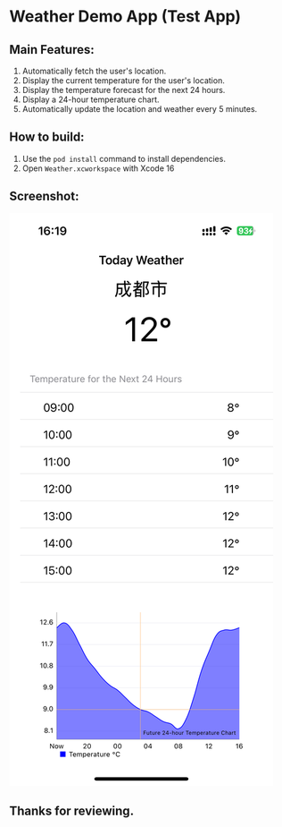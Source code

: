 # Weather Demo App (Test App)

## Main Features:
1. Automatically fetch the user's location.
2. Display the current temperature for the user's location.
3. Display the temperature forecast for the next 24 hours.
4. Display a 24-hour temperature chart.
5. Automatically update the location and weather every 5 minutes.


## How to build:
1. Use the `pod install` command to install dependencies.
2. Open `Weather.xcworkspace` with Xcode 16

## Screenshot:
![Alt text](./screenshot/1.png)


## Thanks for reviewing.

